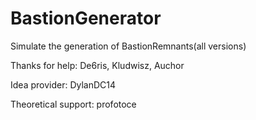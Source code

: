 # BastionGenerator

Simulate the generation of BastionRemnants(all versions)

Thanks for help: De6ris, Kludwisz, Auchor

Idea provider: DylanDC14

Theoretical support: profotoce

